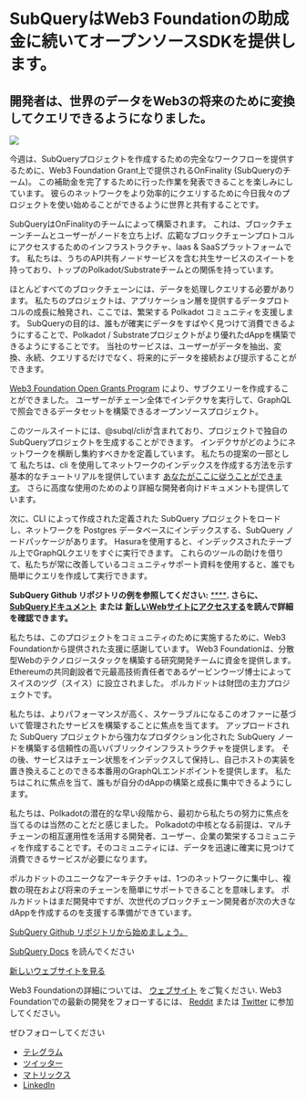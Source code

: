 # SubQueryはWeb3 Foundationの助成金に続いてオープンソースSDKを提供します。

## 開発者は、世界のデータをWeb3の将来のために変換してクエリできるようになりました。

![](https://miro.medium.com/max/1400/1*f9Jw37LjUGu8P8W39cjDYw.png)

今週は、SubQueryプロジェクトを作成するための完全なワークフローを提供するために、Web3 Foundation Grant上で提供されるOnFinality (SubQueryのチーム)。 この補助金を完了するために行った作業を発表できることを楽しみにしています。 彼らのネットワークをより効率的にクエリするために今日我々のプロジェクトを使い始めることができるように世界と共有することです。

SubQueryはOnFinalityのチームによって構築されます。 これは、ブロックチェーンチームとユーザーがノードを立ち上げ、広範なブロックチェーンプロトコルにアクセスするためのインフラストラクチャ、Iaas & SaaSプラットフォームです。 私たちは、うちのAPI共有ノードサービスを含む共生サービスのスイートを持っており、トップのPolkadot/Substrateチームとの関係を持っています。

ほとんどすべてのブロックチェーンには、データを処理しクエリする必要があります。 私たちのプロジェクトは、アプリケーション層を提供するデータプロトコルの成長に触発され、ここでは、繁栄する Polkadot コミュニティを支援します。 SubQueryの目的は、誰もが確実にデータをすばやく見つけて消費できるようにすることで、Polkadot / Substrateプロジェクトがより優れたdAppを構築できるようにすることです。 当社のサービスは、ユーザーがデータを抽出、変換、永続、クエリするだけでなく、将来的にデータを接続および提示することができます。

[Web3 Foundation Open Grants Program](https://github.com/w3f/Open-Grants-Program/pull/136) により、サブクエリーを作成することができました。 ユーザーがチェーン全体でインデクサを実行して、GraphQL で照会できるデータセットを構築できるオープンソースプロジェクト。

このツールスイートには、@subql/cliが含まれており、プロジェクトで独自のSubQueryプロジェクトを生成することができます。 インデクサがどのようにネットワークを横断し集約すべきかを定義しています。 私たちの提案の一部として 私たちは、cli を使用してネットワークのインデックスを作成する方法を示す基本的なチュートリアルを提供しています [あなたがここに従うことができます](https://doc.subquery.network/quickstart.html)。 さらに高度な使用のためのより詳細な開発者向けドキュメントも提供しています。

次に、CLI によって作成された定義された SubQuery プロジェクトをロードし、ネットワークを Postgres データベースにインデックスする、SubQuery ノードパッケージがあります。 Hasuraを使用すると、インデックスされたテーブル上でGraphQLクエリをすぐに実行できます。 これらのツールの助けを借りて、私たちが常に改善しているコミュニティサポート資料を使用すると、誰でも簡単にクエリを作成して実行できます。

**SubQuery Github リポジトリの例を参照してください:** [****](https://github.com/OnFinality-io/subql)**. さらに、** [**SubQueryドキュメント**](https://doc.subquery.network/) **または** [**新しいWebサイトにアクセスする**](https://subquery.network/)**を読んで詳細を確認できます。**

私たちは、このプロジェクトをコミュニティのために実施するために、Web3 Foundationから提供された支援に感謝しています。 Web3 Foundationは、分散型Webのテクノロジースタックを構築する研究開発チームに資金を提供します。 Ethereumの共同創設者で元最高技術責任者であるゲービンウーヅ博士によってスイスのツグ（スイス）に設立されました。 ポルカドットは財団の主力プロジェクトです。

私たちは、よりパフォーマンスが高く、スケーラブルになるこのオファーに基づいて管理されたサービスを構築することに焦点を当てます。 アップロードされた SubQuery プロジェクトから強力なプロダクション化された SubQuery ノードを構築する信頼性の高いパブリックインフラストラクチャを提供します。 その後、サービスはチェーン状態をインデックスして保持し、自己ホストの実装を置き換えることのできる本番用のGraphQLエンドポイントを提供します。 私たちはこれに焦点を当て、誰もが自分のdAppの構築と成長に集中できるようにします。

私たちは、Polkadotの潜在的な早い段階から、最初から私たちの努力に焦点を当てるのは当然のことだと感じました。 Polkadotの中核となる前提は、マルチチェーンの相互運用性を活用する開発者、ユーザー、企業の繁栄するコミュニティを作成することです。そのコミュニティには、データを迅速に確実に見つけて消費できるサービスが必要になります。

ポルカドットのユニークなアーキテクチャは、1つのネットワークに集中し、複数の現在および将来のチェーンを簡単にサポートできることを意味します。 ポルカドットはまだ開発中ですが、次世代のブロックチェーン開発者が次の大きなdAppを作成するのを支援する準備ができています。

[SubQuery Github リポジトリから始めましょう。](https://github.com/OnFinality-io/subql)

[SubQuery Docs](https://doc.subquery.network/) を読んでください

[新しいウェブサイトを見る](https://subquery.network/)

Web3 Foundationの詳細については、 [ウェブサイト](https://web3.foundation/) をご覧ください. Web3 Foundationでの最新の開発をフォローするには、 [Reddit](https://www.reddit.com/r/dot/) または [Twitter](https://twitter.com/web3foundation) に参加してください。

ぜひフォローしてください

-   [テレグラム](https://t.me/subquerynetwork)
-   [ツイッター](https://twitter.com/subquerynetwork)
-   [マトリックス](https://matrix.to/#/ubquery:matrix.org)
-   [LinkedIn](https://www.linkedin.com/company/subquery)